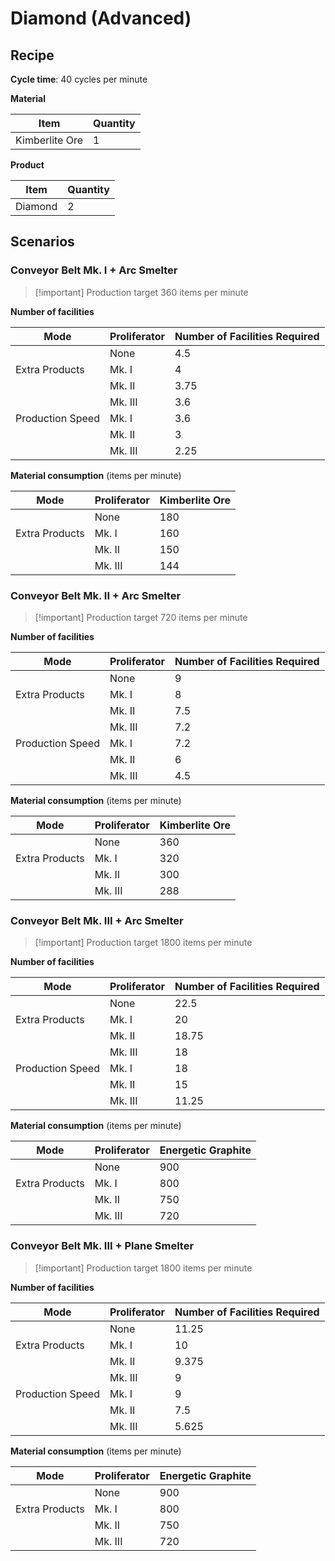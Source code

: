 # Diamond (Advanced)

## Recipe

**Cycle time**: 40 cycles per minute

**Material**

| Item           | Quantity |
| -------------- | -------- |
| Kimberlite Ore | 1        |

**Product**

| Item    | Quantity |
| ------- | -------- |
| Diamond | 2        |

## Scenarios

### Conveyor Belt Mk. I + Arc Smelter

> [!important] Production target
> 360 items per minute

**Number of facilities**

| Mode             | Proliferator | Number of Facilities Required |
| ---------------- | ------------ | ----------------------------- |
|                  | None         | 4.5                           |
| Extra Products   | Mk. I        | 4                             |
|                  | Mk. II       | 3.75                          |
|                  | Mk. III      | 3.6                           |
| Production Speed | Mk. I        | 3.6                           |
|                  | Mk. II       | 3                             |
|                  | Mk. III      | 2.25                          |

**Material consumption** (items per minute)

| Mode           | Proliferator | Kimberlite Ore |
| -------------- | ------------ | -------------- |
|                | None         | 180            |
| Extra Products | Mk. I        | 160            |
|                | Mk. II       | 150            |
|                | Mk. III      | 144            |

### Conveyor Belt Mk. II + Arc Smelter

> [!important] Production target
> 720 items per minute

**Number of facilities**

| Mode             | Proliferator | Number of Facilities Required |
| ---------------- | ------------ | ----------------------------- |
|                  | None         | 9                             |
| Extra Products   | Mk. I        | 8                             |
|                  | Mk. II       | 7.5                           |
|                  | Mk. III      | 7.2                           |
| Production Speed | Mk. I        | 7.2                           |
|                  | Mk. II       | 6                             |
|                  | Mk. III      | 4.5                           |

**Material consumption** (items per minute)

| Mode           | Proliferator | Kimberlite Ore |
| -------------- | ------------ | -------------- |
|                | None         | 360            |
| Extra Products | Mk. I        | 320            |
|                | Mk. II       | 300            |
|                | Mk. III      | 288            |

### Conveyor Belt Mk. III + Arc Smelter

> [!important] Production target
> 1800 items per minute

**Number of facilities**

| Mode             | Proliferator | Number of Facilities Required |
| ---------------- | ------------ | ----------------------------- |
|                  | None         | 22.5                          |
| Extra Products   | Mk. I        | 20                            |
|                  | Mk. II       | 18.75                         |
|                  | Mk. III      | 18                            |
| Production Speed | Mk. I        | 18                            |
|                  | Mk. II       | 15                            |
|                  | Mk. III      | 11.25                         |

**Material consumption** (items per minute)

| Mode           | Proliferator | Energetic Graphite |
| -------------- | ------------ | ------------------ |
|                | None         | 900                |
| Extra Products | Mk. I        | 800                |
|                | Mk. II       | 750                |
|                | Mk. III      | 720                |

### Conveyor Belt Mk. III + Plane Smelter

> [!important] Production target
> 1800 items per minute

**Number of facilities**

| Mode             | Proliferator | Number of Facilities Required |
| ---------------- | ------------ | ----------------------------- |
|                  | None         | 11.25                         |
| Extra Products   | Mk. I        | 10                            |
|                  | Mk. II       | 9.375                         |
|                  | Mk. III      | 9                             |
| Production Speed | Mk. I        | 9                             |
|                  | Mk. II       | 7.5                           |
|                  | Mk. III      | 5.625                         |

**Material consumption** (items per minute)

| Mode           | Proliferator | Energetic Graphite |
| -------------- | ------------ | ------------------ |
|                | None         | 900                |
| Extra Products | Mk. I        | 800                |
|                | Mk. II       | 750                |
|                | Mk. III      | 720                |
